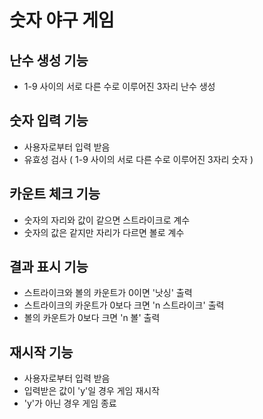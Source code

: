 # 숫자 야구 게임

## 난수 생성 기능
* 1-9 사이의 서로 다른 수로 이루어진 3자리 난수 생성

## 숫자 입력 기능
* 사용자로부터 입력 받음
* 유효성 검사 ( 1-9 사이의 서로 다른 수로 이루어진 3자리 숫자 )

## 카운트 체크 기능
* 숫자의 자리와 값이 같으면 스트라이크로 계수
* 숫자의 값은 같지만 자리가 다르면 볼로 계수

## 결과 표시 기능
* 스트라이크와 볼의 카운트가 0이면 '낫싱' 출력
* 스트라이크의 카운트가 0보다 크면 'n 스트라이크' 출력
* 볼의 카운트가 0보다 크면 'n 볼' 출력 

## 재시작 기능
* 사용자로부터 입력 받음
* 입력받은 값이 'y'일 경우 게임 재시작
* 'y'가 아닌 경우 게임 종료